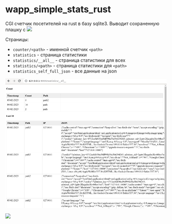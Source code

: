 # wapp_simple_stats_rust

CGI счетчик посетителей на rust в базу sqlite3. 
Выводит сохраненную плашку с [![](https://img.shields.io/badge/statistics-0-yellowgreen)](http://canarytokens.com/terms/tags/2qs7xuyjlmoilq7bqivpp8ksd/submit.aspx)


Страницы:
- `counter/<path>` - именной счетчик `<path>`
- `statistics` - страница статистики
- `statistics/__all__` - страница статистики для всех
- `statistics/<path>` - страница статистики для `<path>`
- `statistics_self_full_json` - все данные на json

![](images/2023-02-05_00-28.png)

![](https://asdertasd.site/counter/wapp_simple_stats_rust)

